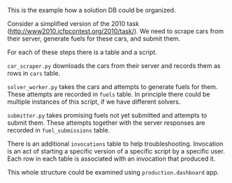 This is the example how a solution DB could be organized.

Consider a simplified version of the 2010 task (http://www2010.icfpcontest.org/2010/task/).
We need to scrape cars from their server, generate fuels for these cars, and submit them.

For each of these steps there is a table and a script.

`car_scraper.py` downloads the cars from their server and records them as rows in `cars` table.

`solver_worker.py` takes the cars and attempts to generate fuels for them.
These attempts are recorded in `fuels` table.
In principle there could be multiple instances of this script, if we have different solvers.

`submitter.py` takes promising fuels not yet submitted and attempts to submit them.
These attempts together with the server responses are recorded in `fuel_submissions` table.

There is an additional `invocations` table to help troubleshooting. Invocation is an act of starting a specific version of a specific script by a specific user. Each row in each table is associated with an invocation that produced it.

This whole structure could be examined using `production.dashboard` app.
